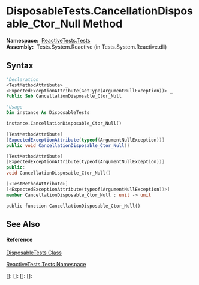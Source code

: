 # DisposableTests.CancellationDisposable\_Ctor\_Null Method

**Namespace:**  [ReactiveTests.Tests](ReactiveTests.Tests\ReactiveTests.Tests.md)  
**Assembly:**  Tests.System.Reactive (in Tests.System.Reactive.dll)

## Syntax

```vb
'Declaration
<TestMethodAttribute> _
<ExpectedExceptionAttribute(GetType(ArgumentNullException))> _
Public Sub CancellationDisposable_Ctor_Null
```

```vb
'Usage
Dim instance As DisposableTests

instance.CancellationDisposable_Ctor_Null()
```

```csharp
[TestMethodAttribute]
[ExpectedExceptionAttribute(typeof(ArgumentNullException))]
public void CancellationDisposable_Ctor_Null()
```

```c++
[TestMethodAttribute]
[ExpectedExceptionAttribute(typeof(ArgumentNullException))]
public:
void CancellationDisposable_Ctor_Null()
```

```fsharp
[<TestMethodAttribute>]
[<ExpectedExceptionAttribute(typeof(ArgumentNullException))>]
member CancellationDisposable_Ctor_Null : unit -> unit 
```

```jscript
public function CancellationDisposable_Ctor_Null()
```

## See Also

#### Reference

[DisposableTests Class](DisposableTests\DisposableTests.md)

[ReactiveTests.Tests Namespace](ReactiveTests.Tests\ReactiveTests.Tests.md)

[]: 
[]: 
[]: 
[]: 